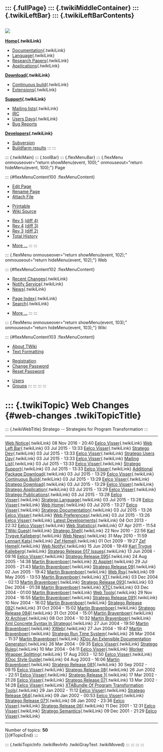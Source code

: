 ::: {.fullPage}
::: {.twikiMiddleContainer}
::: {.twikiLeftBar}
::: {.twikiLeftBarContents}
  ----------------------------------------------------------------------------------
  [![](../pub/Stratego/StrategoLogo/StrategoLogoTextlessWhite-100px.png)](WebHome)
  ----------------------------------------------------------------------------------

**[Home](WebHome){.twikiLink}**

-   [Documentation](StrategoDocumentation){.twikiLink}
-   [Language](StrategoLanguage){.twikiLink}
-   [Research Papers](StrategoPublications){.twikiLink}
-   [Applications](StrategoApplication){.twikiLink}

**[Download](StrategoDownload){.twikiLink}**

-   [Continuous build](ContinuousBuild){.twikiLink}
-   [Extensions](AdditionalPackageDownload){.twikiLink}

**[Support](StrategoSupport){.twikiLink}**

-   [Mailing lists](MailingList){.twikiLink}
-   [IRC](irc://irc.freenode.net/#stratego)
-   [Users Days](StrategoUsersDay){.twikiLink}
-   [Bug Reports](http://yellowgrass.org/project/StrategoXT)

**[Developers](StrategoDev){.twikiLink}**

-   [Subversion](https://svn.strategoxt.org/repos/StrategoXT/strategoxt/trunk)
-   [Buildfarm
    results](http://hydra.nixos.org/jobset/strategoxt/strategoxt-release/all)
:::
:::

::: {.twikiMain}
::: {.toolBar}
::: {.flexMenuBar}
::: {.flexMenu onmouseover="return showMenu(event, 100);" onmouseout="return hideMenu(event, 100);"}
Page

::: {#flexMenuContent100 .flexMenuContent}
-   [Edit
    Page](http://www.program-transformation.org/edit/Stratego/WebChanges?t=1536825361)
-   [Rename
    Page](http://www.program-transformation.org/rename/Stratego/WebChanges)
-   [Attach
    File](http://www.program-transformation.org/attach/Stratego/WebChanges)

<!-- -->

-   [Printable](http://www.program-transformation.org/view/Stratego/WebChanges?skin=print.pattern)
-   [Wiki
    Source](http://www.program-transformation.org/view/Stratego/WebChanges?skin=text&raw=on&contenttype=text/plain)

<!-- -->

-   [Rev
    5](http://www.program-transformation.org/view/Stratego/WebChanges?rev=1.5)
    [(diff 4)](http://www.program-transformation.org/rdiff/Stratego/WebChanges?rev1=1.5&rev2=1.4)
-   [Rev
    4](http://www.program-transformation.org/view/Stratego/WebChanges?rev=1.4)
    [(diff 3)](http://www.program-transformation.org/rdiff/Stratego/WebChanges?rev1=1.4&rev2=1.3)
-   [Rev
    3](http://www.program-transformation.org/view/Stratego/WebChanges?rev=1.3)
    [(diff 2)](http://www.program-transformation.org/rdiff/Stratego/WebChanges?rev1=1.3&rev2=1.2)
-   [Total
    History](http://www.program-transformation.org/rdiff/Stratego/WebChanges)

<!-- -->

-   [More
    \...](http://www.program-transformation.org/oops/Stratego/WebChanges?template=oopsmore&param1=1.5&param2=1.5)
:::
:::

::: {.flexMenu onmouseover="return showMenu(event, 102);" onmouseout="return hideMenu(event, 102);"}
Web

::: {#flexMenuContent102 .flexMenuContent}
-   [Recent Changes](WebChanges){.twikiLink}
-   [Notify Service](WebNotify){.twikiLink}
-   [News](WebNews){.twikiLink}

<!-- -->

-   [Page Index](WebIndex){.twikiLink}
-   [Search](WebSearch){.twikiLink}

<!-- -->

-   [More
    \...](http://www.program-transformation.org/oops/Stratego/WebChanges?template=oopsmore&param1=1.5&param2=1.5)
:::
:::

::: {.flexMenu onmouseover="return showMenu(event, 103);" onmouseout="return hideMenu(event, 103);"}
Wiki

::: {#flexMenuContent103 .flexMenuContent}
-   [About
    TWiki](http://www.program-transformation.org/view/TWiki/WebHome)
-   [Text
    Formatting](http://www.program-transformation.org/view/TWiki/TextFormattingRules)

<!-- -->

-   [Registration](http://www.program-transformation.org/view/TWiki/TWikiRegistration)
-   [Change
    Password](http://www.program-transformation.org/view/TWiki/ChangePassword)
-   [Reset
    Password](http://www.program-transformation.org/view/TWiki/ResetPassword)

<!-- -->

-   [Users](http://www.program-transformation.org/view/Main/TWikiUsers)
-   [Groups](http://www.program-transformation.org/view/Main/TWikiGroups)
:::
:::
:::
:::

::: {.twikiTopic}
Web Changes {#web-changes .twikiTopicTitle}
===========

::: {.twikiWebTitle}
Stratego \-- Strategies for Program Transformation
:::

  -------------------------------------------------------------------------------------------------- --------------------- ------------------------------------------------------------------
  [Web Notice](WebNotice){.twikiLink}                                                                08 Nov 2016 - 20:40   [Eelco Visser](../Main/EelcoVisser){.twikiLink}
  [Web Left Bar](WebLeftBar){.twikiLink}                                                             03 Jul 2015 - 13:33   [Eelco Visser](../Main/EelcoVisser){.twikiLink}
  [Stratego Dev](StrategoDev){.twikiLink}                                                            03 Jul 2015 - 13:33   [Eelco Visser](../Main/EelcoVisser){.twikiLink}
  [Stratego Users Day](StrategoUsersDay){.twikiLink}                                                 03 Jul 2015 - 13:33   [Eelco Visser](../Main/EelcoVisser){.twikiLink}
  [Mailing List](MailingList){.twikiLink}                                                            03 Jul 2015 - 13:33   [Eelco Visser](../Main/EelcoVisser){.twikiLink}
  [Stratego Support](StrategoSupport){.twikiLink}                                                    03 Jul 2015 - 13:33   [Eelco Visser](../Main/EelcoVisser){.twikiLink}
  [Additional Package Download](AdditionalPackageDownload){.twikiLink}                               03 Jul 2015 - 13:29   [Eelco Visser](../Main/EelcoVisser){.twikiLink}
  [Continuous Build](ContinuousBuild){.twikiLink}                                                    03 Jul 2015 - 13:29   [Eelco Visser](../Main/EelcoVisser){.twikiLink}
  [Stratego Download](StrategoDownload){.twikiLink}                                                  03 Jul 2015 - 13:29   [Eelco Visser](../Main/EelcoVisser){.twikiLink}
  [Stratego Application](StrategoApplication){.twikiLink}                                            03 Jul 2015 - 13:29   [Eelco Visser](../Main/EelcoVisser){.twikiLink}
  [Stratego Publications](StrategoPublications){.twikiLink}                                          03 Jul 2015 - 13:28   [Eelco Visser](../Main/EelcoVisser){.twikiLink}
  [Stratego Language](StrategoLanguage){.twikiLink}                                                  03 Jul 2015 - 13:28   [Eelco Visser](../Main/EelcoVisser){.twikiLink}
  [Web Home](WebHome){.twikiLink}                                                                    03 Jul 2015 - 13:27   [Eelco Visser](../Main/EelcoVisser){.twikiLink}
  [Stratego Documentation](StrategoDocumentation){.twikiLink}                                        03 Jul 2015 - 13:26   [Eelco Visser](../Main/EelcoVisser){.twikiLink}
  [Web Preferences](WebPreferences){.twikiLink}                                                      03 Jul 2015 - 13:26   [Eelco Visser](../Main/EelcoVisser){.twikiLink}
  [Latest Developments](LatestDevelopments){.twikiLink}                                              04 Oct 2013 - 22:32   [Eelco Visser](../Main/EelcoVisser){.twikiLink}
  [Web Statistics](WebStatistics){.twikiLink}                                                        07 Apr 2011 - 11:54   [TWiki Guest](../Main/TWikiGuest){.twikiLink}
  [Stratego Shell](StrategoShell){.twikiLink}                                                        22 Nov 2010 - 22:56   [Karl Trygve Kalleberg](../Main/KarlTrygveKalleberg){.twikiLink}
  [Web News](WebNews){.twikiLink}                                                                    31 May 2010 - 11:59   [Lennart Kats](../Main/LennartKats){.twikiLink}
  [Zef Hemel](ZefHemel){.twikiLink}                                                                  01 Oct 2009 - 19:27   [Zef Hemel](../Main/ZefHemel){.twikiLink}
  [Web Notify](WebNotify){.twikiLink}                                                                15 Jun 2008 - 19:49   [Karl Trygve Kalleberg](../Main/KarlTrygveKalleberg){.twikiLink}
  [Stratego Release 017 Issues](StrategoRelease017Issues){.twikiLink}                                13 Jun 2008 - 09:16   [Eelco Visser](../Main/EelcoVisser){.twikiLink}
  [Stratego Release 095](StrategoRelease095){.twikiLink}                                             24 Aug 2005 - 14:38   [Martin Bravenboer](../Main/MartinBravenboer){.twikiLink}
  [Xt Applet](XtApplet){.twikiLink}                                                                  29 Jul 2005 - 21:43   [Martin Bravenboer](../Main/MartinBravenboer){.twikiLink}
  [Stratego Release 09](StrategoRelease09){.twikiLink}                                               02 Jun 2005 - 19:42   [Martin Bravenboer](../Main/MartinBravenboer){.twikiLink}
  [Web Rss](WebRss){.twikiLink}                                                                      09 May 2005 - 13:53   [Martin Bravenboer](../Main/MartinBravenboer){.twikiLink}
  [XT](XT){.twikiLink}                                                                               03 Dec 2004 - 02:13   [Martin Bravenboer](../Main/MartinBravenboer){.twikiLink}
  [Stratego Release 093](StrategoRelease093){.twikiLink}                                             03 Dec 2004 - 01:38   [Martin Bravenboer](../Main/MartinBravenboer){.twikiLink}
  [XTC](XTC){.twikiLink}                                                                             03 Dec 2004 - 01:00   [Martin Bravenboer](../Main/MartinBravenboer){.twikiLink}
  [Web Tools](WebTools){.twikiLink}                                                                  29 Nov 2004 - 16:55   [Martin Bravenboer](../Main/MartinBravenboer){.twikiLink}
  [Stratego Release 091](StrategoRelease091){.twikiLink}                                             10 Nov 2004 - 16:02   [Martin Bravenboer](../Main/MartinBravenboer){.twikiLink}
  [Stratego Release 092](StrategoRelease092){.twikiLink}                                             31 Oct 2004 - 15:02   [Martin Bravenboer](../Main/MartinBravenboer){.twikiLink}
  [Stratego Release 094](StrategoRelease094){.twikiLink}                                             31 Oct 2004 - 15:01   [Martin Bravenboer](../Main/MartinBravenboer){.twikiLink}
  [Xt Archive](XtArchive){.twikiLink}                                                                08 Oct 2004 - 10:32   [Martin Bravenboer](../Main/MartinBravenboer){.twikiLink}
  [Xml Concrete Syntax In Stratego](XmlConcreteSyntaxInStratego){.twikiLink}                         27 Jun 2004 - 19:50   [Martin Bravenboer](../Main/MartinBravenboer){.twikiLink}
  [XWeb](XWeb){.twikiLink}                                                                           27 Jun 2004 - 19:47   [Martin Bravenboer](../Main/MartinBravenboer){.twikiLink}
  [Stratego Run Time System](StrategoRunTimeSystem){.twikiLink}                                      26 Mar 2004 - 11:37   [Martin Bravenboer](../Main/MartinBravenboer){.twikiLink}
  [XDoc An Extensible Documentation Generator](XDocAnExtensibleDocumentationGenerator){.twikiLink}   26 Mar 2004 - 09:35   [Eelco Visser](../Main/EelcoVisser){.twikiLink}
  [Stratego Rules](StrategoRules){.twikiLink}                                                        10 Mar 2004 - 04:11   [Eelco Visser](../Main/EelcoVisser){.twikiLink}
  [Worker Wrapper Splitting](WorkerWrapperSplitting){.twikiLink}                                     17 Aug 2003 - 12:50   [Eelco Visser](../Main/EelcoVisser){.twikiLink}
  [XDoc Style Guide](XDocStyleGuide){.twikiLink}                                                     04 Aug 2003 - 16:06   [Martin Bravenboer](../Main/MartinBravenboer){.twikiLink}
  [Stratego Release 081](StrategoRelease081){.twikiLink}                                             30 Sep 2002 - 09:15   [Eelco Visser](../Main/EelcoVisser){.twikiLink}
  [Stratego Release 08](StrategoRelease08){.twikiLink}                                               26 Jun 2002 - 22:51   [Eelco Visser](../Main/EelcoVisser){.twikiLink}
  [Stratego Release 1](StrategoRelease1){.twikiLink}                                                 17 Mar 2002 - 21:28   [Eelco Visser](../Main/EelcoVisser){.twikiLink}
  [Stratego Release 07](StrategoRelease07){.twikiLink}                                               13 Mar 2002 - 14:28   [Eelco Visser](../Main/EelcoVisser){.twikiLink}
  [XTABundle Of Program Transformation Tools](XTABundleOfProgramTransformationTools){.twikiLink}     29 Jan 2002 - 11:12   [Eelco Visser](../Main/EelcoVisser){.twikiLink}
  [Stratego Release 064](StrategoRelease064){.twikiLink}                                             09 Jan 2002 - 00:53   [Eelco Visser](../Main/EelcoVisser){.twikiLink}
  [Stratego Release 071](StrategoRelease071){.twikiLink}                                             08 Jan 2002 - 23:36   [Eelco Visser](../Main/EelcoVisser){.twikiLink}
  [Stratego Release 06](StrategoRelease06){.twikiLink}                                               11 Dec 2001 - 12:31   [Eelco Visser](../Main/EelcoVisser){.twikiLink}
  [Stratego Semantics](StrategoSemantics){.twikiLink}                                                09 Dec 2001 - 21:29   [Eelco Visser](../Main/EelcoVisser){.twikiLink}
  -------------------------------------------------------------------------------------------------- --------------------- ------------------------------------------------------------------

Number of topics: **50**\
[]{#TopicEnd}
:::

::: {.twikiTopicInfo .twikiRevInfo .twikiGrayText .twikiMoved}
:::
:::
:::
:::
